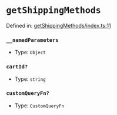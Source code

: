 # `getShippingMethods`

Defined in: [getShippingMethods/index.ts:11](https://github.com/vuestorefront/vue-storefront/blob/7fab09097/packages/commercetools/api-client/src/api/getShippingMethods/index.ts#L11)

### `__namedParameters`

* Type: `Object`

### `cartId?`

* Type: `string`

### `customQueryFn?`

* Type: `CustomQueryFn`
